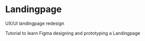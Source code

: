 # Landingpage
UX/UI landingpage redesign

Tutorial to learn Figma designing and prototyping a Landingpage

